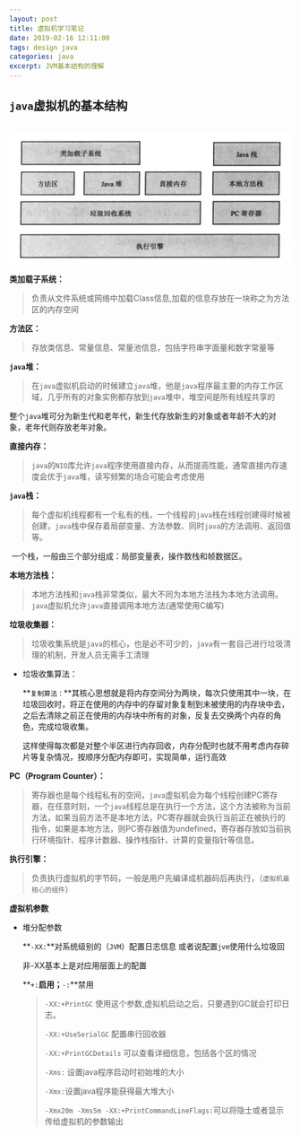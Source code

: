 ```yaml
---
layout: post
title: 虚拟机学习笔记
date: 2019-02-16 12:11:00
tags: design java
categories: java
excerpt: JVM基本结构的理解
---
```


## `java`虚拟机的基本结构

​	![jvm](\img\jvm.png)

**类加载子系统：**

> 负责从文件系统或网络中加载Class信息,加载的信息存放在一块称之为方法区的内存空间

**方法区：** 

> 存放类信息、常量信息、常量池信息，包括字符串字面量和数字常量等

**`java`堆：**

>在`java`虚拟机启动的时候建立`java`堆，他是`java`程序最主要的内存工作区域，几乎所有的对象实例都存放到`java`堆中，堆空间是所有线程共享的

​	整个`java`堆可分为新生代和老年代，新生代存放新生的对象或者年龄不大的对象，老年代则存放老年对象。

**直接内存：**

> `java`的`NIO`库允许`java`程序使用直接内存，从而提高性能，通常直接内存速度会优于`java`堆，读写频繁的场合可能会考虑使用

**`java`栈：**

> 每个虚拟机线程都有一个私有的栈，一个线程的`java`栈在线程创建得时候被创建，`java`栈中保存着局部变量、方法参数、同时`java`的方法调用、返回值等。

​	一个栈，一般由三个部分组成：局部变量表，操作数栈和帧数据区。

**本地方法栈：**

> 本地方法栈和`java`栈非常类似，最大不同为本地方法栈为本地方法调用。`java`虚拟机允许`java`直接调用本地方法(通常使用C编写)

**垃圾收集器：**

> 垃圾收集系统是`java`的核心，也是必不可少的，`java`有一套自己进行垃圾清理的机制，开发人员无需手工清理

- 垃圾收集算法：

  ​	**`复制算法：`**其核心思想就是将内存空间分为两块，每次只使用其中一块，在垃圾回收时，将正在使用的内存中的存留对象复制到未被使用的内存块中去，之后去清除之前正在使用的内存块中所有的对象，反复去交换两个内存的角色，完成垃圾收集。

  ​	这样使得每次都是对整个半区进行内存回收，内存分配时也就不用考虑内存碎片等复杂情况，按顺序分配内存即可，实现简单，运行高效

**PC（Program Counter）：**

> 寄存器也是每个线程私有的空间，`java`虚拟机会为每个线程创建PC寄存器，在任意时刻，一个`java`线程总是在执行一个方法，这个方法被称为当前方法，如果当前方法不是本地方法，PC寄存器就会执行当前正在被执行的指令，如果是本地方法，则PC寄存器值为undefined，寄存器存放如当前执行环境指针、程序计数器、操作栈指针、计算的变量指针等信息。

**执行引擎：**

> 负责执行虚拟机的字节码，一般是用户先编译成机器码后再执行，（`虚拟机最核心的组件`）

**虚拟机参数**

- 堆分配参数

  **`-XX:`**对系统级别的（`JVM`）配置日志信息 或者说配置`jvm`使用什么垃圾回

  非-XX基本上是对应用层面上的配置

  **`+:`**启用；**`-:`**禁用

  > `-XX:+PrintGC` 使用这个参数,虚拟机启动之后，只要遇到GC就会打印日志。
  >
  > `-XX:+UseSerialGC` 配置串行回收器
  >
  > `-XX:+PrintGCDetails` 可以查看详细信息，包括各个区的情况
  >
  > `-Xms:` 设置java程序启动时初始堆的大小
  >
  > `-Xmx:`设置java程序能获得最大堆大小
  >
  > `-Xmx20m -Xms5m -XX:+PrintCommandLineFlags:`可以将隐士或者显示传给虚拟机的参数输出